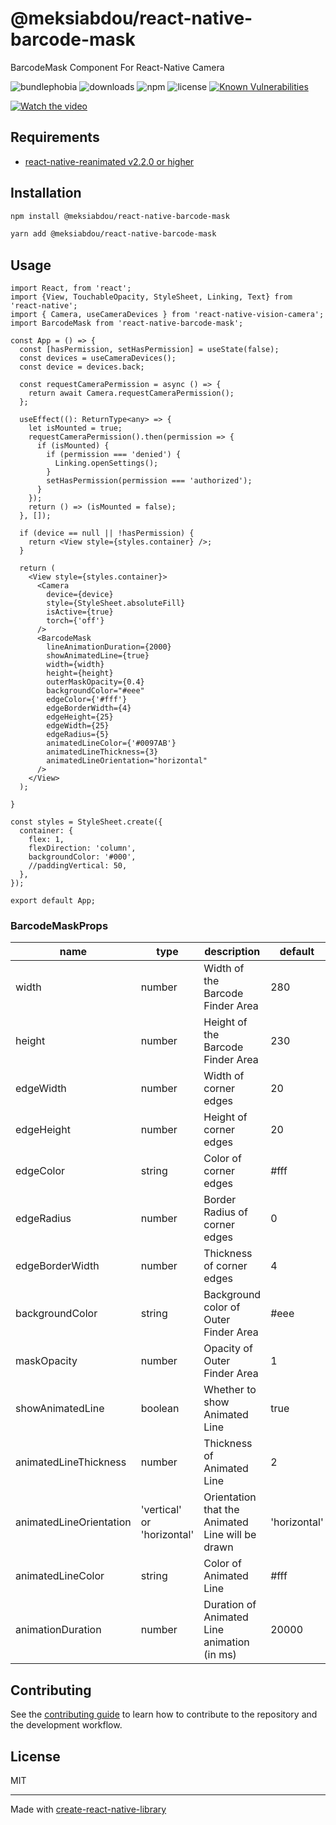 # @meksiabdou/react-native-barcode-mask

BarcodeMask Component For React-Native Camera

![bundlephobia](https://badgen.net/bundlephobia/minzip/@meksiabdou/react-native-barcode-mask)
![downloads](https://badgen.net/npm/dt/@meksiabdou/react-native-barcode-mask)
![npm](https://badgen.net/npm/v/@meksiabdou/react-native-barcode-mask)
![license](https://badgen.net/github/license/meksiabdou/react-native-barcode-mask)
[![Known Vulnerabilities](https://snyk.io/test/github/meksiabdou/react-native-barcode-mask/badge.svg?targetFile=package.json)](https://snyk.io/test/github/meksiabdou/react-native-barcode-mask?targetFile=package.json)

[![Watch the video](https://i.imgur.com/VOYum4o.jpg)](https://i.imgur.com/y7JEoAF.mp4)

## Requirements

- [react-native-reanimated v2.2.0 or higher](https://github.com/software-mansion/react-native-reanimated)

## Installation

```sh
npm install @meksiabdou/react-native-barcode-mask
```

```sh
yarn add @meksiabdou/react-native-barcode-mask
```

## Usage

```tsx
import React, from 'react';
import {View, TouchableOpacity, StyleSheet, Linking, Text} from 'react-native';
import { Camera, useCameraDevices } from 'react-native-vision-camera';
import BarcodeMask from 'react-native-barcode-mask';

const App = () => {
  const [hasPermission, setHasPermission] = useState(false);
  const devices = useCameraDevices();
  const device = devices.back;

  const requestCameraPermission = async () => {
    return await Camera.requestCameraPermission();
  };

  useEffect((): ReturnType<any> => {
    let isMounted = true;
    requestCameraPermission().then(permission => {
      if (isMounted) {
        if (permission === 'denied') {
          Linking.openSettings();
        }
        setHasPermission(permission === 'authorized');
      }
    });
    return () => (isMounted = false);
  }, []);

  if (device == null || !hasPermission) {
    return <View style={styles.container} />;
  }

  return (
    <View style={styles.container}>
      <Camera
        device={device}
        style={StyleSheet.absoluteFill}
        isActive={true}
        torch={'off'}
      />
      <BarcodeMask
        lineAnimationDuration={2000}
        showAnimatedLine={true}
        width={width}
        height={height}
        outerMaskOpacity={0.4}
        backgroundColor="#eee"
        edgeColor={'#fff'}
        edgeBorderWidth={4}
        edgeHeight={25}
        edgeWidth={25}
        edgeRadius={5}
        animatedLineColor={'#0097AB'}
        animatedLineThickness={3}
        animatedLineOrientation="horizontal"
      />
    </View>
  );

}

const styles = StyleSheet.create({
  container: {
    flex: 1,
    flexDirection: 'column',
    backgroundColor: '#000',
    //paddingVertical: 50,
  },
});

export default App;

```

### BarcodeMaskProps

| name                    | type                       | description                                      | default      |
| ----------------------- | -------------------------- | ------------------------------------------------ | ------------ |
| width                   | number                     | Width of the Barcode Finder Area                 | 280          |
| height                  | number                     | Height of the Barcode Finder Area                | 230          |
| edgeWidth               | number                     | Width of corner edges                            | 20           |
| edgeHeight              | number                     | Height of corner edges                           | 20           |
| edgeColor               | string                     | Color of corner edges                            | #fff         |
| edgeRadius              | number                     | Border Radius of corner edges                    | 0            |
| edgeBorderWidth         | number                     | Thickness of corner edges                        | 4            |
| backgroundColor         | string                     | Background color of Outer Finder Area            | #eee         |
| maskOpacity             | number                     | Opacity of Outer Finder Area                     | 1            |
| showAnimatedLine        | boolean                    | Whether to show Animated Line                    | true         |
| animatedLineThickness   | number                     | Thickness of Animated Line                       | 2            |
| animatedLineOrientation | 'vertical' or 'horizontal' | Orientation that the Animated Line will be drawn | 'horizontal' |
| animatedLineColor       | string                     | Color of Animated Line                           | #fff         |
| animationDuration       | number                     | Duration of Animated Line animation (in ms)      | 20000        |

## Contributing

See the [contributing guide](CONTRIBUTING.md) to learn how to contribute to the repository and the development workflow.

## License

MIT

---

Made with [create-react-native-library](https://github.com/callstack/react-native-builder-bob)
